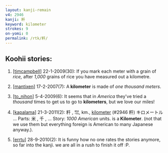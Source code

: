 ```yaml
---
layout: kanji-remain
v4: 2946
kanji: 粁
keyword: kilometer
strokes: 9
on-yomi: 0
permalink: /rtk/粁/
---
```


## Koohii stories: 

1) [<a href="http://kanji.koohii.com/profile/timcampbell">timcampbell</a>] 22-1-2009(30): If you mark each meter with a grain of <em>rice,</em> after <em>1,000</em> grains of rice you have measured out a kilometre.

2) [<a href="http://kanji.koohii.com/profile/mantixen">mantixen</a>] 17-2-2007(7): A<strong> kilometer</strong> is made of <em>one thousand meters</em>.

3) [<a href="http://kanji.koohii.com/profile/to_nihon">to_nihon</a>] 5-4-2009(6): It seems that in <em>America</em> they&#039;ve tried a <em>thousand</em> times to get us to go to <strong>kilometers</strong>, but we love our miles!

4) [<a href="http://kanji.koohii.com/profile/kapalama">kapalama</a>] 21-3-2011(2): 粁 , ㌖, km., <a href="../v4/2946.html">kilometer</a> (#2946 粁) キロメートル ... Parts: 米 , 千 , ... Story: <em>1000 American</em> units. is a<strong> Kilometer</strong>. (not that we use them but everything foreign is American to many Japanese anyway.).

5) [<a href="http://kanji.koohii.com/profile/errtu">errtu</a>] 28-9-2010(2): It is funny how no one rates the stories anymore, so far into the kanji. we are all in a rush to finish it off :P.

